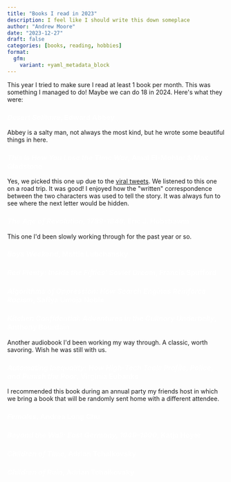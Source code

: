```yaml
---
title: "Books I read in 2023"
description: I feel like I should write this down someplace
author: "Andrew Moore"
date: "2023-12-27"
draft: false
categories: [books, reading, hobbies]
format:
  gfm:
    variant: +yaml_metadata_block
---
```


<script>
  import BlogHead from "$lib/components/BlogHead.svelte";
</script>

<style>
  h3 {
    color: white;
  }
</style>

<BlogHead title={title} date={date} />

This year I tried to make sure I read at least 1 book per month. This was something I managed to do! Maybe we can do 18 in 2024. Here's what they were:

### *Desert Solitaire*, Edward Abbey

Abbey is a salty man, not always the most kind, but he wrote some beautiful things in here.

### *This is How You Lose the Time War*, Amal El-Mohtar & Max Gladstone

Yes, we picked this one up due to the [viral tweets](). We listened to this one on a road trip. It was good! I enjoyed how the "written" correspondence between the two characters was used to tell the story. It was always fun to see where the next letter would be hidden.

### *The Age of Revolution, 1789-1848*, Eric J. Hobsbawm

This one I'd been slowly working through for the past year or so.

### *Boys Weekend*, Mattie Lubchansky

### *Red Plenty: Inside the Fifties' Soviet Dream*, Francis Spufford

### *Algorithms of Oppression: How Search Engines Reinforce Racism*, Safiya Umoja Noble

### *Kitchen Confidential: Adventures in the Culinary Underbelly*, Anthony Bourdain

Another audiobook I'd been working my way through. A classic, worth savoring. Wish he was still with us.

### *Automating Inequality: How High-Tech Tools Profile, Police, and Punish the Poor*, Virginia Eubanks

I recommended this book during an annual party my friends host in which we bring a book that will be randomly sent home with a different attendee. 

### *Females*, Andrea Long Chu

### *Beyond the Wall: East Germany, 1949-1990*, Katja Hoyer

### *Children of Time*, Adrian Tchaikovsky

### *Children of Ruin*, Adrian Tchaikovsky
